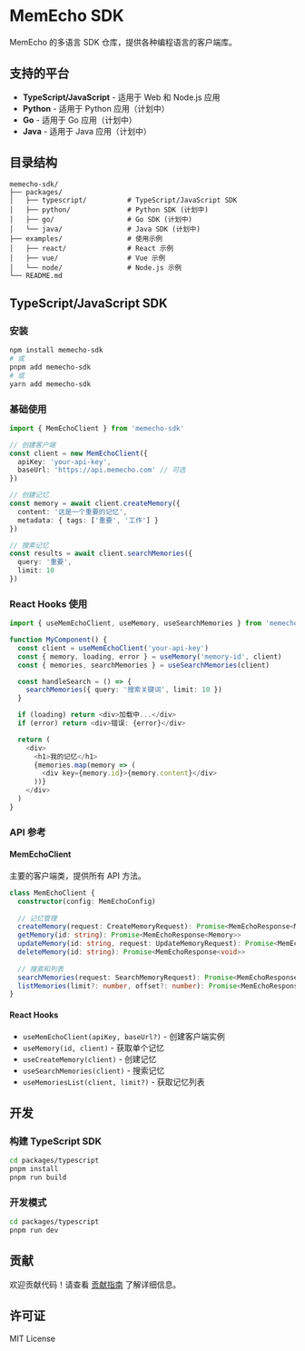# MemEcho SDK

MemEcho 的多语言 SDK 仓库，提供各种编程语言的客户端库。

## 支持的平台

- **TypeScript/JavaScript** - 适用于 Web 和 Node.js 应用
- **Python** - 适用于 Python 应用（计划中）
- **Go** - 适用于 Go 应用（计划中）
- **Java** - 适用于 Java 应用（计划中）

## 目录结构

```
memecho-sdk/
├── packages/
│   ├── typescript/          # TypeScript/JavaScript SDK
│   ├── python/              # Python SDK (计划中)
│   ├── go/                  # Go SDK (计划中)
│   └── java/                # Java SDK (计划中)
├── examples/                # 使用示例
│   ├── react/               # React 示例
│   ├── vue/                 # Vue 示例
│   └── node/                # Node.js 示例
└── README.md
```

## TypeScript/JavaScript SDK

### 安装

```bash
npm install memecho-sdk
# 或
pnpm add memecho-sdk
# 或
yarn add memecho-sdk
```

### 基础使用

```typescript
import { MemEchoClient } from 'memecho-sdk'

// 创建客户端
const client = new MemEchoClient({
  apiKey: 'your-api-key',
  baseUrl: 'https://api.memecho.com' // 可选
})

// 创建记忆
const memory = await client.createMemory({
  content: '这是一个重要的记忆',
  metadata: { tags: ['重要', '工作'] }
})

// 搜索记忆
const results = await client.searchMemories({
  query: '重要',
  limit: 10
})
```

### React Hooks 使用

```typescript
import { useMemEchoClient, useMemory, useSearchMemories } from 'memecho-sdk'

function MyComponent() {
  const client = useMemEchoClient('your-api-key')
  const { memory, loading, error } = useMemory('memory-id', client)
  const { memories, searchMemories } = useSearchMemories(client)

  const handleSearch = () => {
    searchMemories({ query: '搜索关键词', limit: 10 })
  }

  if (loading) return <div>加载中...</div>
  if (error) return <div>错误: {error}</div>

  return (
    <div>
      <h1>我的记忆</h1>
      {memories.map(memory => (
        <div key={memory.id}>{memory.content}</div>
      ))}
    </div>
  )
}
```

### API 参考

#### MemEchoClient

主要的客户端类，提供所有 API 方法。

```typescript
class MemEchoClient {
  constructor(config: MemEchoConfig)
  
  // 记忆管理
  createMemory(request: CreateMemoryRequest): Promise<MemEchoResponse<Memory>>
  getMemory(id: string): Promise<MemEchoResponse<Memory>>
  updateMemory(id: string, request: UpdateMemoryRequest): Promise<MemEchoResponse<Memory>>
  deleteMemory(id: string): Promise<MemEchoResponse<void>>
  
  // 搜索和列表
  searchMemories(request: SearchMemoryRequest): Promise<MemEchoResponse<SearchMemoryResponse>>
  listMemories(limit?: number, offset?: number): Promise<MemEchoResponse<Memory[]>>
}
```

#### React Hooks

- `useMemEchoClient(apiKey, baseUrl?)` - 创建客户端实例
- `useMemory(id, client)` - 获取单个记忆
- `useCreateMemory(client)` - 创建记忆
- `useSearchMemories(client)` - 搜索记忆
- `useMemoriesList(client, limit?)` - 获取记忆列表

## 开发

### 构建 TypeScript SDK

```bash
cd packages/typescript
pnpm install
pnpm run build
```

### 开发模式

```bash
cd packages/typescript
pnpm run dev
```

## 贡献

欢迎贡献代码！请查看 [贡献指南](CONTRIBUTING.md) 了解详细信息。

## 许可证

MIT License
